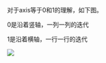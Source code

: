 对于axis等于0和1的理解，如下图。

0是沿着竖轴，一列一列的迭代

1是沿着横轴，一行一行的迭代

![](D:/download/youdaonote-pull-master/data/Technology/Python/pandas/images/WEBRESOURCE3d58b8813692fda727e48eb156e89753截图.png)

 